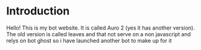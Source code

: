 # Introduction
Hello! This is my bot website. It is called Auro 2 (yes it has another version). The old version is called leaves and that not serve on a non javascript and relys on bot ghost so i have launched another bot to make up for it

